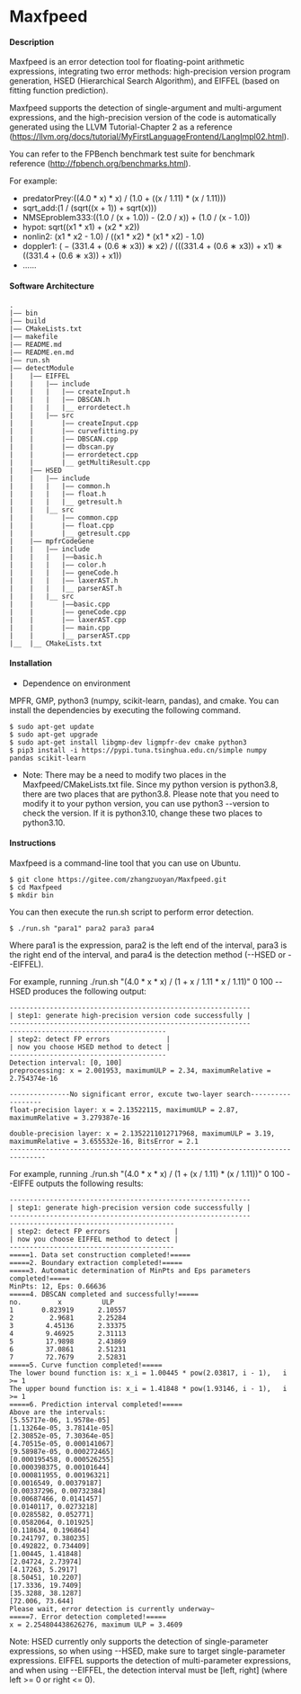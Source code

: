 # Maxfpeed

#### Description
Maxfpeed is an error detection tool for floating-point arithmetic expressions, integrating two error methods: high-precision version program generation, HSED (Hierarchical Search Algorithm), and EIFFEL (based on fitting function prediction).

Maxfpeed supports the detection of single-argument and multi-argument expressions, and the high-precision version of the code is automatically generated using the LLVM Tutorial-Chapter 2 as a reference (https://llvm.org/docs/tutorial/MyFirstLanguageFrontend/LangImpl02.html).

You can refer to the FPBench benchmark test suite for benchmark reference (http://fpbench.org/benchmarks.html).

For example:

* predatorPrey:((4.0 * x) * x) / (1.0 + ((x / 1.11) * (x / 1.11)))
* sqrt_add:(1 / (sqrt((x + 1)) + sqrt(x)))
* NMSEproblem333:((1.0 / (x + 1.0)) - (2.0 / x)) + (1.0 / (x - 1.0))
* hypot: sqrt((x1 * x1) + (x2 * x2))
* nonlin2: (x1 * x2 - 1.0) / ((x1 * x2) * (x1 * x2) - 1.0)
* doppler1: ( − (331.4 + (0.6 ∗ x3)) ∗ x2) / (((331.4 + (0.6 ∗ x3)) + x1) ∗ ((331.4 + (0.6 ∗ x3)) + x1))
* ......

#### Software Architecture
```
.
|—— bin
|—— build
|—— CMakeLists.txt
|—— makefile
|—— README.md
|—— README.en.md
|—— run.sh
|—— detectModule
|    |—— EIFFEL
|    |   |—— include
|    |   |   |—— createInput.h
|    |   |   |—— DBSCAN.h
|    |   |   |__ errordetect.h
|    |   |—— src
|    |       |—— createInput.cpp
|    |       |—— curvefitting.py
|    |       |—— DBSCAN.cpp
|    |       |—— dbscan.py
|    |       |—— errordetect.cpp
|    |       |__ getMultiResult.cpp
|    |—— HSED
|    |   |—— include
|    |   |   |—— common.h
|    |   |   |—— float.h   
|    |   |   |__ getresult.h
|    |   |__ src   
|    |       |—— common.cpp
|    |       |—— float.cpp
|    |       |__ getresult.cpp
|    |—— mpfrCodeGene
|    |   |—— include
|    |   |   |——basic.h
|    |   |   |—— color.h
|    |   |   |—— geneCode.h
|    |   |   |—— laxerAST.h
|    |   |   |__ parserAST.h
|    |   |__ src
|    |       |——basic.cpp
|    |       |—— geneCode.cpp
|    |       |—— laxerAST.cpp
|    |       |—— main.cpp
|    |       |__ parserAST.cpp
|__  |__ CMakeLists.txt
```
#### Installation

* Dependence on environment

MPFR, GMP, python3 (numpy, scikit-learn, pandas), and cmake. You can install the dependencies by executing the following command.

```
$ sudo apt-get update 
$ sudo apt-get upgrade
$ sudo apt-get install libgmp-dev ligmpfr-dev cmake python3
$ pip3 install -i https://pypi.tuna.tsinghua.edu.cn/simple numpy pandas scikit-learn 
```

* Note: There may be a need to modify two places in the Maxfpeed/CMakeLists.txt file. Since my python version is python3.8, there are two places that are python3.8. Please note that you need to modify it to your python version, you can use python3 --version to check the version. If it is python3.10, change these two places to python3.10.

#### Instructions
Maxfpeed is a command-line tool that you can use on Ubuntu.
```
$ git clone https://gitee.com/zhangzuoyan/Maxfpeed.git
$ cd Maxfpeed
$ mkdir bin
```
You can then execute the run.sh script to perform error detection.
```
$ ./run.sh "para1" para2 para3 para4
```
Where para1 is the expression, para2 is the left end of the interval, para3 is the right end of the interval, and para4 is the detection method (--HSED or --EIFFEL).

For example, running ./run.sh "(4.0 * x * x) / (1 + x / 1.11 * x / 1.11)" 0 100 --HSED produces the following output:
```
------------------------------------------------------------
| step1: generate high-precision version code successfully |
------------------------------------------------------------
---------------------------------------
| step2: detect FP errors              |
| now you choose HSED method to detect |
---------------------------------------
Detection interval: [0, 100]
preprocessing: x = 2.001953, maximumULP = 2.34, maximumRelative = 2.754374e-16

---------------No significant error, excute two-layer search------------------
float-precision layer: x = 2.13522115, maximumULP = 2.87, maximumRelative = 3.279387e-16

double-precision layer: x = 2.1352211012717968, maximumULP = 3.19, maximumRelative = 3.655532e-16, BitsError = 2.1
-------------------------------------------------------------------------------
```

For example, running ./run.sh "(4.0 * x * x) / (1 + (x / 1.11) * (x / 1.11))" 0 100 --EIFFE outputs the following results:
```
------------------------------------------------------------
| step1: generate high-precision version code successfully |
------------------------------------------------------------
-----------------------------------------
| step2: detect FP errors                |
| now you choose EIFFEL method to detect |
-----------------------------------------
=====1. Data set construction completed!=====
=====2. Boundary extraction completed!=====
=====3. Automatic determination of MinPts and Eps parameters completed!=====
MinPts: 12, Eps: 0.66636
=====4. DBSCAN completed and successfully!=====
no.         x          ULP
1       0.823919      2.10557
2         2.9681      2.25284
3        4.45136      2.33375
4        9.46925      2.31113
5        17.9898      2.43869
6        37.0861      2.51231
7        72.7679      2.52831
=====5. Curve function completed!=====
The lower bound function is: x_i = 1.00445 * pow(2.03817, i - 1),   i >= 1
The upper bound function is: x_i = 1.41848 * pow(1.93146, i - 1),   i >= 1
=====6. Prediction interval completed!=====
Above are the intervals:
[5.55717e-06, 1.9578e-05]
[1.13264e-05, 3.78141e-05]
[2.30852e-05, 7.30364e-05]
[4.70515e-05, 0.000141067]
[9.58987e-05, 0.000272465]
[0.000195458, 0.000526255]
[0.000398375, 0.00101644]
[0.000811955, 0.00196321]
[0.0016549, 0.00379187]
[0.00337296, 0.00732384]
[0.00687466, 0.0141457]
[0.0140117, 0.0273218]
[0.0285582, 0.052771]
[0.0582064, 0.101925]
[0.118634, 0.196864]
[0.241797, 0.380235]
[0.492822, 0.734409]
[1.00445, 1.41848]
[2.04724, 2.73974]
[4.17263, 5.2917]
[8.50451, 10.2207]
[17.3336, 19.7409]
[35.3288, 38.1287]
[72.006, 73.644]
Please wait, error detection is currently underway~
=====7. Error detection completed!=====
x = 2.254804438626276, maximum ULP = 3.4609
```

Note: HSED currently only supports the detection of single-parameter expressions, so when using --HSED, make sure to target single-parameter expressions. EIFFEL supports the detection of multi-parameter expressions, and when using --EIFFEL, the detection interval must be [left, right] (where left >= 0 or right <= 0).



